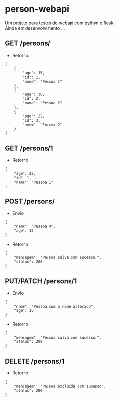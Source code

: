 # person-webapi

Um projeto para testes de webapi com python e flask.  
Ainda em desenvolvimento ...

## GET /persons/
- Retorno:
```
[
    {
        "age": 15,
        "id": 1,
        "name": "Pessoa 1"
    },
    {
        "age": 30,
        "id": 2,
        "name": "Pessoa 2"
    },
    {
        "age": 22,
        "id": 3,
        "name": "Pessoa 3"
    }
]
```

## GET /persons/1
- Retorno
```
{
    "age": 22,
    "id": 1,
    "name": "Pessoa 1"
}
```

## POST /persons/
- Envio
```
{
	"name": "Pessoa 4",
	"age": 15
}
```
- Retorno
```
{
    "mensagem": "Pessoa salva com sucesso.",
    "status": 200
}
```

## PUT/PATCH /persons/1
- Envio
```
{
	"name": "Pessoa com o nome alterado",
	"age": 15
}
```
- Retorno
```
{
    "mensagem": "Pessoa salva com sucesso.",
    "status": 200
}
```

## DELETE /persons/1
- Retorno
```
{
    "mensagem": "Pessoa excluída com sucesso",
    "status": 200
}
```
